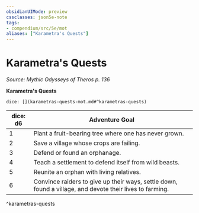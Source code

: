 ```yaml
---
obsidianUIMode: preview
cssclasses: json5e-note
tags:
- compendium/src/5e/mot
aliases: ["Karametra's Quests"]
---
```

# Karametra's Quests
*Source: Mythic Odysseys of Theros p. 136* 

**Karametra's Quests**

`dice: [](karametras-quests-mot.md#^karametras-quests)`

| dice: d6 | Adventure Goal |
|----------|----------------|
| 1 | Plant a fruit-bearing tree where one has never grown. |
| 2 | Save a village whose crops are failing. |
| 3 | Defend or found an orphanage. |
| 4 | Teach a settlement to defend itself from wild beasts. |
| 5 | Reunite an orphan with living relatives. |
| 6 | Convince raiders to give up their ways, settle down, found a village, and devote their lives to farming. |
^karametras-quests